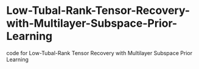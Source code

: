 # Low-Tubal-Rank-Tensor-Recovery-with-Multilayer-Subspace-Prior-Learning
code for Low-Tubal-Rank Tensor Recovery with Multilayer Subspace Prior Learning
